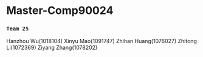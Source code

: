 # Master-Comp90024
### `Team 25`

Hanzhou Wu(1018104)
Xinyu Mao(1091747)
Zhihan Huang(1076027)
Zhitong Li(1072369)
Ziyang Zhang(1078202)
